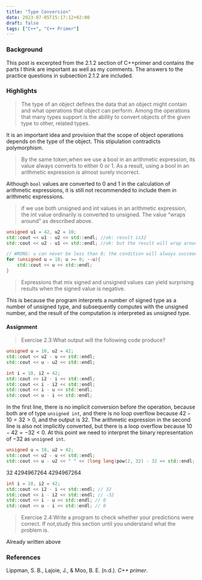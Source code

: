 ```yaml
---
title: "Type Conversion"
date: 2023-07-05T15:17:12+02:00
draft: false
tags: ["C++", "C++ Primer"]
---
```


### Background

This post is excerpted from the 2.1.2 section of C++primer and contains the parts I think are important as well as my comments. The answers to the practice questions in subsection 2.1.2 are included.

### Highlights

> The type of an object defines the data that an object might contain and what operations that object can perform.  Among the operations that many types support is the ability to convert objects of the given type to other, related types.

It is an important idea and provision that the scope of object operations depends on the type of the object. This stipulation contradicts polymorphism.  

> By the same token,when we use a bool in an arithmetic expression, its value always converts to either 0 or 1. As a result, using a bool in an arithmetic expression is almost surely incorrect.

Although `bool` values are converted to 0 and 1 in the calculation of arithmetic expressions, it is still not recommended to include them in arithmetic expressions.

> if we use both unsigned and int values in an arithmetic expression, the int value ordinarily is converted to unsigned. 
> The value “wraps around” as described above.

```c++
unsigned u1 = 42, u2 = 10;
std::cout << u1 - u2 << std::endl; //ok: result is32
std::cout << u2 - u1 << std::endl; //ok: but the result will wrap around
```

```c++
// WRONG: u can never be less than 0; the condition will always succeed
for (unsigned u = 10; u >= 0; --u){
    std::cout << u << std::endl;
}
```

> Expressions that mix signed and unsigned values can yield surprising results when the signed value is negative. 

This is because the program interprets a number of signed type as a number of unsigned type, and subsequently computes with the unsigned number, and the result of the computation is interpreted as unsigned type.

#### Assignment

> Exercise 2.3:What output will the following code produce?

```c++
unsigned u = 10, u2 = 42;
std::cout << u2 - u << std::endl;
std::cout << u - u2 << std::endl;

int i = 10, i2 = 42;
std::cout << i2 - i << std::endl;
std::cout << i - i2 << std::endl;
std::cout << i - u << std::endl;
std::cout << u - i << std::endl;
```

In the first line, there is no implicit conversion before the operation, because both are of type `unsigned int`, and there is no loop overflow because $42-10 = 32 > 0$, and the output is $32$. The arithmetic expression in the second line is also not implicitly converted, but there is a loop overflow because $10-42 = -32 < 0$. At this point we need to interpret the binary representation of $-32$ as `unsigned int`.

```c++
unsigned u = 10, u2 = 42;
std::cout << u2 - u << std::endl;
std::cout << u - u2 << " " << (long long)pow(2, 32) - 32 << std::endl;
```
32
4294967264 4294967264

```c++
int i = 10, i2 = 42;
std::cout << i2 - i << std::endl; // 32
std::cout << i - i2 << std::endl; // -32
std::cout << i - u << std::endl; // 0
std::cout << u - i << std::endl; // 0
```

> Exercise 2.4:Write a program to check whether your predictions were correct. If not,study this section until you understand what the problem is.

Already written above

### References

<div class="csl-entry">Lippman, S. B., Lajoie, J., &#38; Moo, B. E. (n.d.). <i>C++ primer</i>.</div>